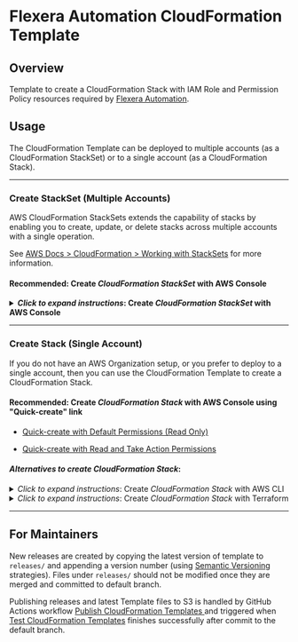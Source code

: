 # Flexera Automation CloudFormation Template

## Overview

Template to create a CloudFormation Stack with IAM Role and Permission Policy resources required by [Flexera Automation](https://docs.flexera.com/flexera/EN/Automation/AutomationGS.htm).

## Usage

The CloudFormation Template can be deployed to multiple accounts (as a CloudFormation StackSet) or to a single account (as a CloudFormation Stack).

---

### Create StackSet (Multiple Accounts)

AWS CloudFormation StackSets extends the capability of stacks by enabling you to create, update, or delete stacks across multiple accounts with a single operation.

See [AWS Docs > CloudFormation > Working with StackSets](https://docs.aws.amazon.com/AWSCloudFormation/latest/UserGuide/what-is-cfnstacksets.html) for more information.

#### **Recommended:** Create *CloudFormation StackSet* with AWS Console

<details>
<summary><b><i>Click to expand instructions</i>: Create <i>CloudFormation StackSet</i> with AWS Console</b></summary>

> <i>**Note**: The following steps are very closely aligned with AWS Official Docs here:</i>
>
> [AWS Docs > CloudFormation > Create a stack set with service-managed permissions using the AWS CloudFormation console](https://docs.aws.amazon.com/AWSCloudFormation/latest/UserGuide/stacksets-getting-started-create.html#stacksets-orgs-associate-stackset-with-org)

As you follow the official docs, you can use the recommended configurations below.

 - Under **Permissions**, choose **Service-managed permissions**

   > If trusted access with AWS Organizations is disabled, a banner displays. Trusted access is required to create or update a stack set with service-managed permissions. Only the administrator in the organization's management account has permissions to [manage trusted access](https://docs.aws.amazon.com/AWSCloudFormation/latest/UserGuide/stacksets-orgs-enable-trusted-access.html)

 - Under **Prepare template**, choose **Template is ready**.

 - Under **Specify template**, provide the template S3 URL:

   <https://flexera-cloudformation-public.s3.us-east-2.amazonaws.com/FlexeraAutomationPolicies_latest.template>

   > It's recommended to use an official release for Production use-cases (i.e. *vX.Y.Z*).  All official releases can be found under [releases/](./releases/) folder and are published to  `https://flexera-cloudformation-public.s3.us-east-2.amazonaws.com/FlexeraAutomationPolicies_vX.Y.Z.template`. An example of an release template S3 URL:
   >
   > **https://flexera-cloudformation-public.s3.us-east-2.amazonaws.com/FlexeraAutomationPolicies_v0.3.0.template**

 - On the **Specify StackSet details** page, provide a name for the stack set, specify *Flexera Organization ID* and any other parameters, and then choose **Next**.

   > Naming the Stack Name the same value as *IAM Role Name* parameter is recommended.
   >
   > For example, if *IAM Role Name* parameter is `FlexeraAutomationPolicies-Org12345`, then the recommended StackSet name is `FlexeraAutomationPolicies-Org12345`.

 - On the **Configure StackSet options** page, under **Tags**, specify any tags to apply to resources in your stack.  This is optional. The resources created by the template do not have any cost associated and so the need for tags may only apply for certain use-cases.

 - For **Execution configuration**, choose **Active** so that StackSets performs non-conflicting operations concurrently and queues conflicting operations.

 - On the **Set deployment options** page, under Deployment targets, we recommend choosing **Deploy to organization** to deploy to all accounts in your organization.

 - On the **Auto-deployment options**, under **Automatic deployment**, `Enabled` is recommended to automatically deploy to new accounts added to organization or target OUs in the future.

 - If you enabled automatic deployment, under **Account removal behavior**, `Delete stacks` recommended to remove access when an account is removed from organization or target OUs in the future.

 - Under **Specify regions**, choose only **1 region** to deploy the StackSet to.

   We recommend to use the same region the CloudFormation StackSet is deployed to.

   *This template creates IAM Role and IAM Policy resources, which are "Global" resources.  If this CloudFormation Template is deployed to more than 1 region using the same "IAM Role Name" and "IAM Role Path" parameter value, there will be a conflict trying to create IAM Roles that have the same name.*

 - On the **Deployment options**
   - Under **Maximum concurrent accounts**, choose `Percent` and set field value to `100`.

     Using **100%** maximum concurrent accounts is recommended to increase deployment speed of the Stack instances.
   - Under **Maximum concurrent accounts**, choose `Percent` and set field value to `100`.

     Using **100%** failure tolerance is recommended to allow all account Stack instances to attempt even if one Stack instance fails.

   - Under **Region Concurrency**, choose `Sequential`.

     This ultimately has no affect as the CloudFormation StackSet should be deployed to only 1 region.

  - Click **Next**, and review the summary of the StackSet before continuing.

  - At bottom, under **Capabilities**, check the box next to `I acknowledge that AWS CloudFormation might create IAM resources with custom names` and click **Submit** button to create the StackSet

    This acknowledgement is required because AWS CloudFormation will create an IAM Role and an IAM Policy (as expected).

  - Allow Stack instances to deploy and get to *"Current"* Status.  If any fail, you can review the details of the failed Stack instances and take action as needed.

  - Construct **IAM Role ARN** for AWS STS Credential Setup in Flexera Automation

    The *IAM Role ARN* is the ARN of the IAM Role created by the CloudFormation Template and is needed when creating the [AWS STS Credential in Flexera Automation](https://docs.flexera.com/flexera/EN/Automation/ProviderCredentials.htm).  You only need to create **1** AWS STS Credential in Flexera Automation for each StackSet that is created because all IAM Roles created by the StackSet will have the same name and can leverage [AWS STS Multi-Account Credential Usage](https://docs.flexera.com/flexera/EN/Automation/ProviderCredentials.htm#automationadmin_109256743_1136870).

    The CloudFormation Template Outputs are not visible at the StackSet level, and instead we recommend constructing the IAM Role ARN using the following:

    `arn:aws:iam::<AWS Account ID>:role/<IAM Role Name>`

     - `<AWS Account ID>` is the AWS Account ID of the account the CloudFormation Stack instance has been deployed to.
     - `<IAM Role Name>` is the value of the *IAM Role Name* parameter provided to the CloudFormation StackSet.

    For example, if the Stack instance was depoyed to AWS Account `123456789012` and the *IAM Role Name* parameter was `FlexeraAutomationPolicies-Org12345`, then the IAM Role ARN to input in Flexera Platform would be `arn:aws:iam::123456789012:role/FlexeraAutomationPolicies-Org12345`.

    **See [Flexera Docs > Automation > AWS STS Multi-Account Credential Usage](https://docs.flexera.com/flexera/EN/Automation/ProviderCredentials.htm#automationadmin_109256743_1136870) for more information.**

</details>

<!-- TODO

#### <i>Alternatives to create CloudFormation StackSet</i>:

<details>
<summary><b><i>Click to expand instructions</i>: Create <i>CloudFormation StackSet</i> with AWS CLI</b></summary>

##### Prerequisites

 - **Root ID** (`r-abcd` -- used to deploy to all existing/new accounts) or **Org Unit (OU) ID** (`ou-abcd-zyxwvuts` -- to deploy to subset of accounts)

</details>

-->

---

### Create Stack (Single Account)

If you do not have an AWS Organization setup, or you prefer to deploy to a single account, then you can use the CloudFormation Template to create a CloudFormation Stack.

#### **Recommended:** Create <i>CloudFormation Stack</i> with AWS Console using "Quick-create" link

  - [Quick-create with Default Permissions (Read Only)](https://us-east-2.console.aws.amazon.com/cloudformation/home?region=us-east-2#/stacks/quickcreate?templateUrl=https://flexera-cloudformation-public.s3.us-east-2.amazonaws.com/FlexeraAutomationPolicies_latest.template&stackName=FlexeraAutomationAccessRole)

  - [Quick-create with Read and Take Action Permissions](https://us-east-2.console.aws.amazon.com/cloudformation/home?region=us-east-2#/stacks/quickcreate?templateUrl=https://flexera-cloudformation-public.s3.us-east-2.amazonaws.com/FlexeraAutomationPolicies_latest.template&stackName=FlexeraAutomationAccessRole&param_paramFlexeraOrgId=&param_paramFlexeraZone=app.flexera.com&param_paramPermsAWSOldSnapshots=Read%20and%20Take%20Action&param_paramPermsAWSUnusedIPAddresses=Read%20and%20Take%20Action&param_paramPermsAWSUnusedVolumes=Read%20and%20Take%20Action)

#### <i>Alternatives to create CloudFormation Stack</i>:

<details>
<summary><i>Click to expand instructions</i>: Create <i>CloudFormation Stack</i> with AWS CLI</summary>

```sh
# Create Stack using CloudFormation Templates Parameter Default Values
aws --region us-east-2 cloudformation create-stack \
  --template-url https://flexera-cloudformation-public.s3.us-east-2.amazonaws.com/FlexeraAutomationPolicies_latest.template \
  --stack-name FlexeraAutomationAccessRole \
  --capabilities CAPABILITY_NAMED_IAM \
  --parameters ParameterKey=paramFlexeraOrgId,ParameterValue=12345
```

</details>

<details>
<summary><i>Click to expand instructions</i>: Create <i>CloudFormation Stack</i> with Terraform</summary>

```terraform
resource "aws_cloudformation_stack" "FlexeraAutomationAccessRole" {
  name         = "FlexeraAutomationAccessRole"
  template_url = "https://flexera-cloudformation-public.s3.us-east-2.amazonaws.com/FlexeraAutomationPolicies_latest.template"

  parameters = {
    paramFlexeraOrgId = "12345"
  }

  capabilities = [
    "CAPABILITY_NAMED_IAM", # Required to create IAM Role
  ]

}
```

</details>

---

## For Maintainers

New releases are created by copying the latest version of template to `releases/` and appending a version number (using [Semantic Versioning](https://semver.org/) strategies).  Files under `releases/` should not be modified once they are merged and committed to default branch.

Publishing releases and latest Template files to S3 is handled by GitHub Actions workflow [
Publish CloudFormation Templates
](../../.github/workflows/cfn-publish.yaml) and triggered when [Test CloudFormation Templates](../../.github/workflows/cfn-test.yaml) finishes successfully after commit to the default branch.
